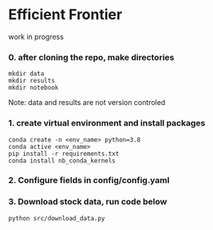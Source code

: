 # Efficient Frontier
work in progress


### 0. after cloning the repo, make directories
	mkdir data
	mkdir results
	mkdir notebook

Note: data and results are not version controled

### 1. create virtual environment and install packages
	conda create -n <env_name> python=3.8
	conda active <env_name>	
	pip install -r requirements.txt
	conda install nb_conda_kernels

### 2. Configure fields in config/config.yaml

### 3. Download stock data, run code below
	python src/download_data.py
